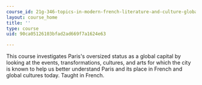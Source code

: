 ```yaml
---
course_id: 21g-346-topics-in-modern-french-literature-and-culture-global-paris-fall-2014
layout: course_home
title: ''
type: course
uid: 90ca05126103bfad2ad669f7a1624e63

---
```

This course investigates Paris's oversized status as a global capital by looking at the events, transformations, cultures, and arts for which the city is known to help us better understand Paris and its place in French and global cultures today. Taught in French.
